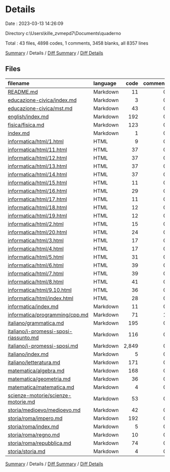 # Details

Date : 2023-03-13 14:26:09

Directory c:\\Users\\kille_zvmepd7\\Documents\\quaderno

Total : 43 files,  4898 codes, 1 comments, 3458 blanks, all 8357 lines

[Summary](results.md) / Details / [Diff Summary](diff.md) / [Diff Details](diff-details.md)

## Files
| filename | language | code | comment | blank | total |
| :--- | :--- | ---: | ---: | ---: | ---: |
| [README.md](/README.md) | Markdown | 11 | 0 | 3 | 14 |
| [educazione-civica/index.md](/educazione-civica/index.md) | Markdown | 3 | 0 | 3 | 6 |
| [educazione-civica/mst.md](/educazione-civica/mst.md) | Markdown | 43 | 0 | 15 | 58 |
| [english/index.md](/english/index.md) | Markdown | 192 | 0 | 23 | 215 |
| [fisica/fisica.md](/fisica/fisica.md) | Markdown | 123 | 0 | 29 | 152 |
| [index.md](/index.md) | Markdown | 1 | 0 | 0 | 1 |
| [informatica/html/1.html](/informatica/html/1.html) | HTML | 9 | 0 | 0 | 9 |
| [informatica/html/11.html](/informatica/html/11.html) | HTML | 37 | 0 | 0 | 37 |
| [informatica/html/12.html](/informatica/html/12.html) | HTML | 37 | 0 | 0 | 37 |
| [informatica/html/13.html](/informatica/html/13.html) | HTML | 37 | 0 | 0 | 37 |
| [informatica/html/14.html](/informatica/html/14.html) | HTML | 37 | 0 | 0 | 37 |
| [informatica/html/15.html](/informatica/html/15.html) | HTML | 11 | 0 | 0 | 11 |
| [informatica/html/16.html](/informatica/html/16.html) | HTML | 29 | 0 | 1 | 30 |
| [informatica/html/17.html](/informatica/html/17.html) | HTML | 11 | 0 | 0 | 11 |
| [informatica/html/18.html](/informatica/html/18.html) | HTML | 12 | 0 | 0 | 12 |
| [informatica/html/19.html](/informatica/html/19.html) | HTML | 12 | 0 | 0 | 12 |
| [informatica/html/2.html](/informatica/html/2.html) | HTML | 15 | 0 | 0 | 15 |
| [informatica/html/20.html](/informatica/html/20.html) | HTML | 24 | 0 | 0 | 24 |
| [informatica/html/3.html](/informatica/html/3.html) | HTML | 17 | 0 | 0 | 17 |
| [informatica/html/4.html](/informatica/html/4.html) | HTML | 17 | 0 | 0 | 17 |
| [informatica/html/5.html](/informatica/html/5.html) | HTML | 31 | 0 | 0 | 31 |
| [informatica/html/6.html](/informatica/html/6.html) | HTML | 39 | 0 | 0 | 39 |
| [informatica/html/7.html](/informatica/html/7.html) | HTML | 39 | 0 | 0 | 39 |
| [informatica/html/8.html](/informatica/html/8.html) | HTML | 41 | 0 | 0 | 41 |
| [informatica/html/9.10.html](/informatica/html/9.10.html) | HTML | 36 | 0 | 0 | 36 |
| [informatica/html/index.html](/informatica/html/index.html) | HTML | 28 | 0 | 0 | 28 |
| [informatica/index.md](/informatica/index.md) | Markdown | 11 | 0 | 1 | 12 |
| [informatica/programming/cpp.md](/informatica/programming/cpp.md) | Markdown | 71 | 1 | 23 | 95 |
| [italiano/grammatica.md](/italiano/grammatica.md) | Markdown | 195 | 0 | 10 | 205 |
| [italiano/i-promessi-sposi-riassunto.md](/italiano/i-promessi-sposi-riassunto.md) | Markdown | 116 | 0 | 153 | 269 |
| [italiano/i-promessi-sposi.md](/italiano/i-promessi-sposi.md) | Markdown | 2,849 | 0 | 2,961 | 5,810 |
| [italiano/index.md](/italiano/index.md) | Markdown | 5 | 0 | 2 | 7 |
| [italiano/letteratura.md](/italiano/letteratura.md) | Markdown | 171 | 0 | 33 | 204 |
| [matematica/algebra.md](/matematica/algebra.md) | Markdown | 168 | 0 | 39 | 207 |
| [matematica/geometria.md](/matematica/geometria.md) | Markdown | 36 | 0 | 11 | 47 |
| [matematica/matematica.md](/matematica/matematica.md) | Markdown | 4 | 0 | 3 | 7 |
| [scienze-motorie/scienze-motorie.md](/scienze-motorie/scienze-motorie.md) | Markdown | 53 | 0 | 34 | 87 |
| [storia/medioevo/medioevo.md](/storia/medioevo/medioevo.md) | Markdown | 42 | 0 | 20 | 62 |
| [storia/roma/impero.md](/storia/roma/impero.md) | Markdown | 192 | 0 | 51 | 243 |
| [storia/roma/index.md](/storia/roma/index.md) | Markdown | 5 | 0 | 3 | 8 |
| [storia/roma/regno.md](/storia/roma/regno.md) | Markdown | 10 | 0 | 4 | 14 |
| [storia/roma/repubblica.md](/storia/roma/repubblica.md) | Markdown | 74 | 0 | 33 | 107 |
| [storia/storia.md](/storia/storia.md) | Markdown | 4 | 0 | 3 | 7 |

[Summary](results.md) / Details / [Diff Summary](diff.md) / [Diff Details](diff-details.md)